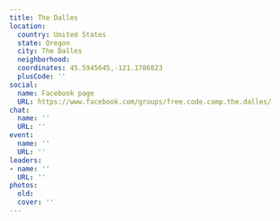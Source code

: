```yaml
---
title: The Dalles
location:
  country: United States
  state: Oregon
  city: The Dalles
  neighborhood: 
  coordinates: 45.5945645,-121.1786823
  plusCode: ''
social:
  name: Facebook page
  URL: https://www.facebook.com/groups/free.code.camp.the.dalles/
chat:
  name: ''
  URL: ''
event:
  name: ''
  URL: ''
leaders:
- name: ''
  URL: ''
photos:
  old: 
  cover: ''
---
```

